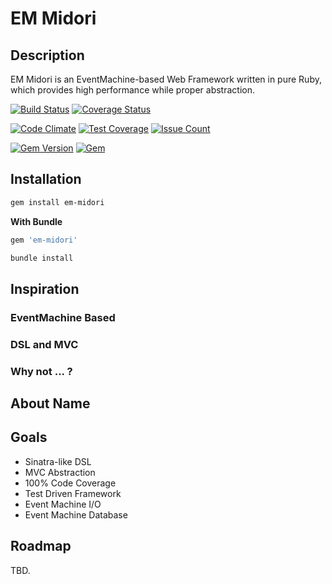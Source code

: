 # EM Midori
## Description

EM Midori is an EventMachine-based Web Framework written in pure Ruby, which provides high performance while proper abstraction.

[![Build Status](https://travis-ci.org/heckpsi-lab/em-midori.svg?branch=master)](https://travis-ci.org/heckpsi-lab/em-midori) [![Coverage Status](https://coveralls.io/repos/github/heckpsi-lab/em-midori/badge.svg?branch=master)](https://coveralls.io/github/heckpsi-lab/em-midori?branch=master)

[![Code Climate](https://codeclimate.com/github/heckpsi-lab/em-midori/badges/gpa.svg)](https://codeclimate.com/github/heckpsi-lab/em-midori) [![Test Coverage](https://codeclimate.com/github/heckpsi-lab/em-midori/badges/coverage.svg)](https://codeclimate.com/github/heckpsi-lab/em-midori/coverage) [![Issue Count](https://codeclimate.com/github/heckpsi-lab/em-midori/badges/issue_count.svg)](https://codeclimate.com/github/heckpsi-lab/em-midori)

[![Gem Version](https://img.shields.io/gem/v/em-midori.svg?maxAge=2592000)](https://rubygems.org/gems/em-midori) [![Gem](https://img.shields.io/gem/dt/em-midori.svg?maxAge=2592000)](https://rubygems.org/gems/em-midori)

## Installation

```bash
gem install em-midori
```

**With Bundle**

```ruby
gem 'em-midori'
```

```bash
bundle install
```

## Inspiration

### EventMachine Based

### DSL and MVC

### Why not ... ?

## About Name



## Goals

- Sinatra-like DSL
- MVC Abstraction
- 100% Code Coverage
- Test Driven Framework
- Event Machine I/O
- Event Machine Database

## Roadmap

TBD.